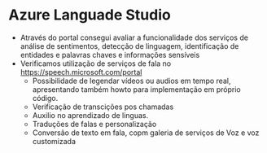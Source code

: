 # Azure Languade Studio
- Através do portal consegui avaliar a funcionalidade dos serviços de análise de sentimentos, detecção de linguagem, identificação de entidades e palavras chaves e informações sensíveis
- Verificamos utilização de serviços de fala no https://speech.microsoft.com/portal
  - Possibilidade de legendar vídeos ou audios em tempo real, apresentando também howto para implementação em próprio código.
   - Verificação de transcições pos chamadas
   - Auxilio no aprendizado de linguas.
   - Traduções de falas e personalização
   - Conversão de texto em fala, copm galeria de serviços de Voz e voz customizada
   